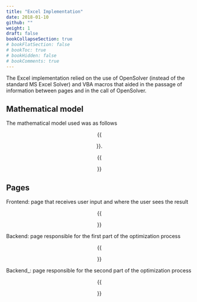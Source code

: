 ```yaml
---
title: "Excel Implementation"
date: 2018-01-10
github: ""
weight: 1
draft: false
bookCollapseSection: true
# bookFlatSection: false
# bookToc: true
# bookHidden: false
# bookComments: true
---
```


The Excel implementation relied on the use of OpenSolver (instead of the standard MS Excel Solver) and VBA macros that aided in the passage of information between pages and in the call of OpenSolver.

## Mathematical model
The mathematical model used was as follows
<center>{{<figure src="/images/projetos-academicos/licenciatura/otimizador-armazem/excel/01-modelo-matematico-excel.png">}}.</center>
<center>{{<figure src="/images/projetos-academicos/licenciatura/otimizador-armazem/excel/02-restricoes-matematico-excel.png">}}</center>

## Pages
Frontend: page that receives user input and where the user sees the result
<center>{{<figure src="/images/projetos-academicos/licenciatura/otimizador-armazem/excel/03-frontend.png">}}</center>

Backend: page responsible for the first part of the optimization process
<center>{{<figure src="/images/projetos-academicos/licenciatura/otimizador-armazem/excel/04-backend1.png">}}</center>

Backend_: page responsible for the second part of the optimization process
<center>{{<figure src="/images/projetos-academicos/licenciatura/otimizador-armazem/excel/05-backend2.png">}}</center>
